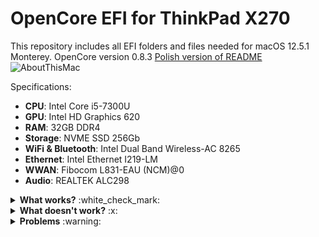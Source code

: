 # OpenCore EFI for ThinkPad X270
This repository includes all EFI folders and files needed for macOS 12.5.1 Monterey. OpenCore version 0.8.3
<a href="https://github.com/BlackOtton/ThinkPad-X270-OpenCore/blob/main/README-PL.md">Polish version of README</a>
![AboutThisMac](https://user-images.githubusercontent.com/37146104/188917794-b2854301-e30c-49e6-901c-0d9e965053ef.png)



Specifications:
- **CPU**: Intel Core i5-7300U
- **GPU**: Intel HD Graphics 620
- **RAM**: 32GB DDR4
- **Storage**: NVME SSD 256Gb
- **WiFi & Bluetooth**: Intel Dual Band Wireless-AC 8265
- **Ethernet**: Intel Ethernet I219-LM
- **WWAN**: Fibocom L831-EAU (NCM)@0
- **Audio**: REALTEK ALC298

<details><summary><b>What works?</b> :white_check_mark:</summary>
    <li>Power Management <br> </li>
    <li>Power Bridge <br> </li>
    <li>Graphics Acceleration <br> </li>
    <li>Audio Output&Input <br> </li>
    <li>Touchscreen <br> </li>
    <li>USB Ports <br> </li>
    <li>WiFi <br> </li>
    <li>Bluetooth <br> </li>
    <li>Ethernet <br> </li>
    <li>Docking USB Ports <br> </li>
    <li>Docking Ethernet <br> </li>
    <li>HDMI Out <br> </li>
    <li>TouchPad (Click and gestures) <br> </li>
    <li>TrackPoint <br> </li>
    <li>Sleep <br> </li>
</details>

<details><summary><b>What doesn't work?</b> :x:</summary>
  <li>DisplayPort Out from dock (if you know how to repair this, please let me know.) <br> </li>
  <li>VGA Out from dock <br> </li>
  <li>DVI Out from dock <br> </li>
  <li>Lid Sleep <br> </li>
  <li>Sidecar <br> </li>
</details>

<details><summary><b>Problems</b> :warning:</summary>
  <li>Wi-Fi disconnets when ethernet is connected.<br> </li>
    <i>Fix: Disable "Wireless Auto Disconnection" in BIOS (Config>Network)</i>
</details>
